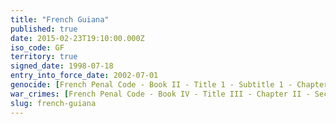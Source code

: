 ```yaml
---
title: "French Guiana"
published: true
date: 2015-02-23T19:10:00.000Z
iso_code: GF
territory: true
signed_date: 1998-07-18
entry_into_force_date: 2002-07-01
genocide: [French Penal Code - Book II - Title 1 - Subtitle 1 - Chapter 1 - Article 211-1](https://iccdb.hrlc.net/data/doc/174/keyword/46/)
war_crimes: [French Penal Code - Book IV - Title III - Chapter II - Section II - Article 432-4](https://iccdb.hrlc.net/data/doc/174/keyword/145/)
slug: french-guiana
---
```

